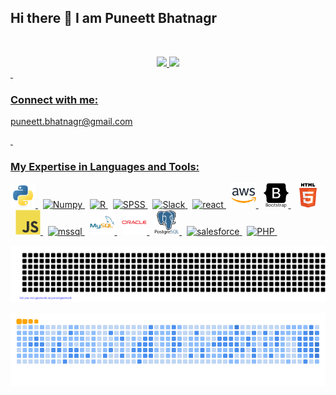 ## Hi there 👋 I am Puneett Bhatnagr
&nbsp;
<div align="center">
  <a href="https://github.com/puneettbhatnagr">
  <img height="180em" src="https://github-readme-stats.vercel.app/api?username=puneettbhatnagr&show_icons=true&theme=dracula&include_all_commits=false&count_private=true"/>
  <img height="180em" src="https://github-readme-stats.vercel.app/api/top-langs/?username=puneettbhatnagr&layout=compact&langs_count=7&theme=dracula"/>
</div>&nbsp;
<h3 align="left">Connect with me:</h3>
<p align="left">
puneett.bhatnagr@gmail.com
</p>&nbsp;

<h3 align="left">My Expertise in Languages and Tools:</h3>
<p align="left"> 
<a href="https://www.python.org" target="_blank" rel="noreferrer"> <img src="https://raw.githubusercontent.com/devicons/devicon/master/icons/python/python-original.svg" alt="python" width="40" height="40"/> </a> &nbsp;
<a href="https://reactjs.org/" target="_blank" rel="noreferrer"> <img src="https://cdn.jsdelivr.net/gh/devicons/devicon/icons/numpy/numpy-original.svg" alt="Numpy" width="40" height="40"/> </a>   &nbsp;
<a href="https://reactjs.org/" target="_blank" rel="noreferrer"> <img src="https://cdn.jsdelivr.net/gh/devicons/devicon/icons/r/r-original.svg" alt="R" width="40" height="40"/> </a>   &nbsp;
<a href="https://reactjs.org/" target="_blank" rel="noreferrer"> <img src="https://cdn.jsdelivr.net/gh/devicons/devicon/icons/spss/spss-original.svg" alt="SPSS" width="40" height="40"/> </a>   &nbsp;
<a href="https://reactjs.org/" target="_blank" rel="noreferrer"> <img src="https://cdn.jsdelivr.net/gh/devicons/devicon/icons/slack/slack-original.svg" alt="Slack" width="40" height="40"/> </a>   &nbsp;
<a href="https://reactjs.org/" target="_blank" rel="noreferrer"> <img src="https://cdn.jsdelivr.net/gh/devicons/devicon/icons/wordpress/wordpress-original.svg" alt="react" width="40" height="40"/> </a>   &nbsp;  
<a href="https://aws.amazon.com" target="_blank" rel="noreferrer"> <img src="https://raw.githubusercontent.com/devicons/devicon/master/icons/amazonwebservices/amazonwebservices-original-wordmark.svg" alt="aws" width="40" height="40"/> </a> &nbsp;
<a href="https://getbootstrap.com" target="_blank" rel="noreferrer"> <img src="https://raw.githubusercontent.com/devicons/devicon/master/icons/bootstrap/bootstrap-plain-wordmark.svg" alt="bootstrap" width="40" height="40"/> </a> &nbsp;
<a href="https://www.w3.org/html/" target="_blank" rel="noreferrer"> <img src="https://raw.githubusercontent.com/devicons/devicon/master/icons/html5/html5-original-wordmark.svg" alt="html5" width="40" height="40"/> </a> &nbsp;
<a href="https://developer.mozilla.org/en-US/docs/Web/JavaScript" target="_blank" rel="noreferrer"> <img src="https://raw.githubusercontent.com/devicons/devicon/master/icons/javascript/javascript-original.svg" alt="javascript" width="40" height="40"/> </a> &nbsp;
<a href="https://www.microsoft.com/en-us/sql-server" target="_blank" rel="noreferrer"> <img src="https://www.svgrepo.com/show/303229/microsoft-sql-server-logo.svg" alt="mssql" width="40" height="40"/> </a> &nbsp;
<a href="https://www.mysql.com/" target="_blank" rel="noreferrer"> <img src="https://raw.githubusercontent.com/devicons/devicon/master/icons/mysql/mysql-original-wordmark.svg" alt="mysql" width="40" height="40"/> </a> &nbsp;
<a href="https://www.oracle.com/" target="_blank" rel="noreferrer"> <img src="https://raw.githubusercontent.com/devicons/devicon/master/icons/oracle/oracle-original.svg" alt="oracle" width="40" height="40"/> </a> &nbsp;
<a href="https://www.postgresql.org" target="_blank" rel="noreferrer"> <img src="https://raw.githubusercontent.com/devicons/devicon/master/icons/postgresql/postgresql-original-wordmark.svg" alt="postgresql" width="40" height="40"/> </a> &nbsp;
<a href="https://reactjs.org/" target="_blank" rel="noreferrer"> <img src="https://cdn.jsdelivr.net/gh/devicons/devicon/icons/salesforce/salesforce-original.svg" alt="salesforce" width="40" height="40"/> </a>   &nbsp;
<a href="https://reactjs.org/" target="_blank" rel="noreferrer"> <img src="https://cdn.jsdelivr.net/gh/devicons/devicon/icons/php/php-original.svg" alt="PHP" width="40" height="40"/> </a>   &nbsp;

</p>
  
</div>

 ![gitartwork](gitartwork.svg)
 
![snake gif](https://github.com/puneettbhatnagr/puneettbhatnagr/blob/output/github-contribution-grid-snake.gif)
 

